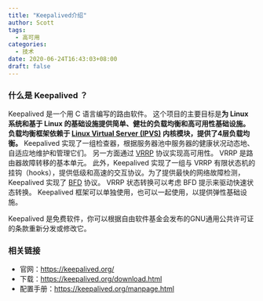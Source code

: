 ```yaml
---
title: "Keepalived介绍"
author: Scott
tags:
  - 高可用
categories:
  - 技术
date: 2020-06-24T16:43:03+08:00
draft: false
---
```


### 什么是 Keepalived ？

Keepalived 是一个用 C 语言编写的路由软件。 这个项目的主要目标是**为 Linux 系统和基于 Linux 的基础设施提供简单、健壮的负载均衡和高可用性基础设施。 负载均衡框架依赖于 [Linux Virtual Server (IPVS)](http://www.linux-vs.org/) 内核模块，提供了4层负载均衡。** Keepalived 实现了一组检查器，根据服务器池中服务器的健康状况动态地、自适应地维护和管理它们。 另一方面通过 [VRRP](http://datatracker.ietf.org/wg/vrrp/) 协议实现高可用性。 VRRP 是路由器故障转移的基本单元。 此外，Keepalived 实现了一组与 VRRP 有限状态机的挂钩（hooks），提供低级和高速的交互协议。为了提供最快的网络故障检测，Keepalived 实现了 [BFD](http://datatracker.ietf.org/wg/bfd/) 协议。 VRRP 状态转换可以考虑 BFD 提示来驱动快速状态转换。 Keepalived 框架可以单独使用，也可以一起使用，以提供弹性基础设施。

Keepalived 是免费软件，你可以根据自由软件基金会发布的GNU通用公共许可证的条款重新分发或修改它。

### 相关链接

* 官网：https://keepalived.org/
* 下载：https://keepalived.org/download.html
* 配置手册：https://keepalived.org/manpage.html